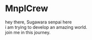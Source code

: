 # MnplCrew
hey there, Sugawara senpai here<br>
i am trying to develop an amazing world.<br>
join me in this journey.
